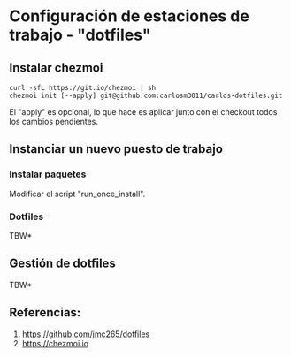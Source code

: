 # Configuración de estaciones de trabajo - "dotfiles"

## Instalar chezmoi

```
curl -sfL https://git.io/chezmoi | sh
chezmoi init [--apply] git@github.com:carlosm3011/carlos-dotfiles.git
```

El "apply" es opcional, lo que hace es aplicar junto con el checkout todos los cambios pendientes.

## Instanciar un nuevo puesto de trabajo

### Instalar paquetes

Modificar el script "run_once_install".

### Dotfiles

TBW*

## Gestión de dotfiles

TBW*

## Referencias:

1. https://github.com/jmc265/dotfiles
2. https://chezmoi.io
